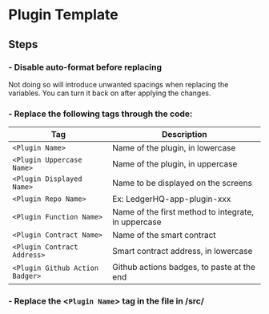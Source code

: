 # Plugin Template

## Steps

### - Disable auto-format before replacing
Not doing so will introduce unwanted spacings when replacing the variables. You can turn it back on after applying the changes.

### - Replace the following tags through the code:

|       Tag       | Description |
|      -----      |    -----    |
|`<Plugin Name>`                | Name of the plugin, in lowercase |
|`<Plugin Uppercase Name>`      | Name of the plugin, in uppercase |
|`<Plugin Displayed Name>`      | Name to be displayed on the screens |
|`<Plugin Repo Name>`           | Ex: LedgerHQ-app-plugin-xxx |
|`<Plugin Function Name>`       | Name of the first method to integrate, in uppercase |
|`<Plugin Contract Name>`       | Name of the smart contract |
|`<Plugin Contract Address>`    | Smart contract address, in lowercase |
|`<Plugin Github Action Badger>`| Github actions badges, to paste at the end |

### - Replace the <`Plugin Name`> tag in the file in <Plugin Repo Name>/src/